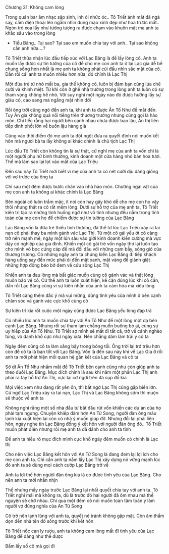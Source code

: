 




Chương 31: Không cam lòng

Trong quán bar âm nhạc sập sình, inh ỏi nhức óc.. Tô Triết ánh mắt đã ngà say, cầm điện thoại lên ngắm nhìn dung mạo xinh đẹp như hoa trước mắt.. Ngón trỏ xoa lấy như tưởng tượng ra được chạm vào khuôn mặt mà anh ta khắc sâu vào trong lòng

- Tiểu Băng.. Tại sao? Tại sao em muốn chia tay với anh.. Tại sao không cần anh nữa....?

Tô Triết thừa nhận lúc đầu tiếp xúc với Lạc Băng là để lấy lòng cô. Anh ta muốn lấy được sự tin tưởng của cô để cho mẹ con anh ta ở lại Lạc gia dễ bề chung sống hơn nhất là mẹ anh ta không phải cúi đầu nhìn sắc mặt của cô. Dần rồi cái anh ta muốn nhiều hơn nữa, đó chính là Lạc Thị

Một đứa trẻ từ nhỏ mất ba, gia thế không có, luôn bị đám bạn cùng lứa chê cười và khinh miệt. Từ khi còn ở ghế nhà trường trong lòng anh ta luôn có sự tham vọng không hề nhỏ. Với suy nghĩ một ngày nào đó được hưởng lấy sự giàu có, cao sang mà ngẩng mặt nhìn đời

Rồi ông trời cũng ngó đến anh ta, khi anh ta được Ân Tố Như để mắt đến. Tuy Ân gia không quá nổi tiếng trên thương trường nhưng cũng gọi là hào môn. Chỉ tiếc rằng hai người bên cạnh nhau chưa được bao lâu, Ân thị liên tiếp dính phốt lớn về buôn lậu hàng giả


Cũng vào thời điểm đó mẹ anh ta đột ngột đưa ra quyết định nói muốn kết hôn mà người bà ta lấy không ai khác chính là chủ tịch Lạc Thị

Lúc đầu Tô Triết còn không tin là sự thật, cứ nghĩ mẹ của anh ta vốn chỉ là một người phụ nữ bình thường, kinh doanh một cửa hàng nhỏ bán hoa tươi. Thế mà làm sao lại lọt vào mắt của Lạc Triệu

Đến sau này Tô Triết mới biết vì mẹ của anh ta có nét cười dịu dàng giống với vợ trước của ông ta

Chỉ sau một đêm được bước chân vào nhà hào môn. Chướng ngại vật của mẹ con anh ta không ai khác chính là Lạc Băng

Bên ngoài cô luôn trầm mặc, ít nói còn hay gây khó dễ cho mẹ con họ vậy thôi nhưng thật ra cô rất mềm lòng. Dưới sự hỗ trợ của mẹ anh ta, Tô Triết kiên trì tạo ra những tình huống ngỡ như vô tình nhưng đều nằm trong tính toán của mẹ con họ để chiếm được sự tin tưởng của Lạc Băng

Lạc Băng vốn là đứa trẻ thiếu tình thương, đã thế từ lúc Lạc Triệu xảy ra tai nạn cô phải thay ba mình gánh vác Lạc Thị. Từ một cô gái yếu ớt cô càng trở nên mạnh mẽ, ngày một lún sâu vào giới kinh doanh kiên cường mà vực dậy cơ nghiệp của gia đình. Khiến một cô gái trẻ vốn ngây thơ lại luôn tạo cho mình vỏ bọc cứng cáp để mà đối đầu với những cạm bẫy, sóng gió của thương trường. Có những ngày anh ta chứng kiến Lạc Băng đi tiếp khách hàng uống say đến mức phải ói đến mật xanh, mật vàng để giành giật những hợp đồng béo bở đem về cứu sống Lạc Thị

Khiến anh ta đau lòng mà bất giác muốn cùng cô gánh vác và thật lòng muốn bảo vệ cô. Cứ thế anh ta luôn xuất hiện, kề cận đúng lúc khi cô cần, dần rồi Lạc Băng cũng vì sự kiên nhẫn của anh ta cảm hóa mà xiêu lòng

Tô Triết càng thêm đắc ý mà vui mừng, dùng tình yêu của mình ở bên cạnh chăm sóc và gánh vác cực khổ cùng cô


Sự kiên trì kia rốt cuộc một ngày cũng được Lạc Băng yếu lòng đáp trả

Có nhiều lúc anh ta muốn chia tay với Ân Tố Như để một lòng một dạ bên cạnh Lạc Băng. Nhưng rồi sự tham lam chẳng muốn buông bỏ ai, cùng sự uy hiếp của Ân Tố Như. Tô Triết sợ mình sẽ mất đi tất cả, trở về cảnh nghèo túng, vô danh khổ cực như ngày xưa. Nên chẳng dám làm trái ý cô ta

Ngày đêm cùng cô ta làm xằng bậy trong bóng tối. Ông trời lại trớ trêu hơn còn để cô ta là bạn tốt với Lạc Băng. Vốn là đến sau này khi về Lạc Gia ở rồi anh ta mới phát hiện mối quan hệ gắn kết của Lạc Băng và cô ta

Sở dĩ Ân Tố Như nhắm mắt để Tô Triết bên cạnh cũng như còn giúp anh ta theo đuổi Lạc Băng. Mục đích chính là sau khi nắm một phần Lạc Thị anh phải ra tay hỗ trợ Ân Thị, vực lại cơ ngơi trên đà sụp đổ kia

Mọi việc xem như đang rất yên ổn, thì bất ngờ Lạc Thị cũng gặp biến lớn. Cứ ngỡ Lạc Triệu xảy ra tai nạn, Lạc Thị và Lạc Băng không sớm thì muộn sẽ thuộc về anh ta

Không nghĩ rằng một số nhà đầu tư bắt đầu rút vốn khiến các dự án của họ phải tạm ngưng. Chuyện khiếp đảm hơn An Tử Song, người đàn ông máu lạnh kia xuất hiện lại còn có nhã ý muốn giúp đỡ. Nhưng đổi lại phải liên hôn, ngày nghe tin Lạc Băng đồng ý kết hôn với người đàn ông đó.. Tố Triết muốn phát điên nhưng rồi mẹ anh ta đã đánh cho anh ta tỉnh

Để anh ta hiểu rõ mục đích mình cực khổ ngày đêm muốn có chính là Lạc thị

Cho nên việc Lạc Băng kết hôn với An Tử Song là đang đem lại lợi ích cho mẹ con anh ta. Chỉ cần anh ta nắm lấy Lạc Thị xây dựng nó vững mạnh lúc đó anh ta sẽ dùng mọi cách cướp Lạc Băng trở về

Anh ta lợi thế hơn người đàn ông kia là có được tình yêu của Lạc Băng. Cho nên anh ta mới nhẫn nhịn

Thế nhưng mấy ngày trước Lạc Băng lại nhất quyết chia tay với anh ta. Tô Triết nghĩ mãi mà không ra, dù là trước đó hai người đã ôm nhau mà thề nguyện sẽ chờ nhau. Chỉ qua một đêm cô nói muốn toàn tâm toàn ý làm người vợ đúng nghĩa của An Tử Song

Cô trở nên lạnh lùng với anh ta, quyết né tránh không gặp mặt. Còn âm thầm dọn đến nhà tên đó sống trước khi kết hôn

Tô Triết nốc cạn ly rượu, anh ta không cam lòng mất đi tình yêu của Lạc Băng dễ dàng như thế được

Bấm lấy số cô mà gọi đi




